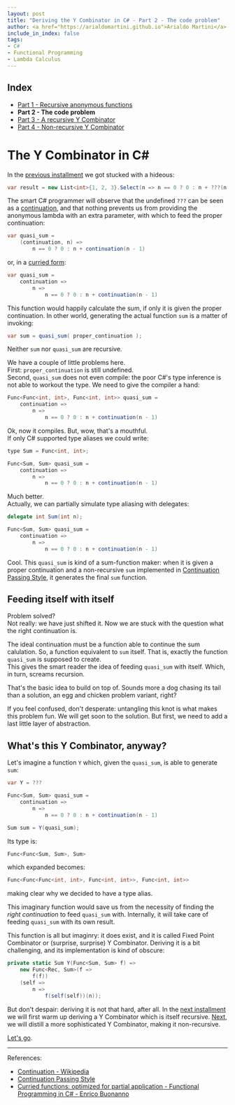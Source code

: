 ```yaml
---
layout: post
title: "Deriving the Y Combinator in C# - Part 2 - The code problem"
author: <a href="https://arialdomartini.github.io">Arialdo Martini</a>
include_in_index: false
tags:
- C#
- Functional Programming
- Lambda Calculus
---
```

## Index
* [Part 1 - Recursive anonymous functions][part-1]
* **Part 2 - The code problem**
* [Part 3 - A recursive Y Combinator][part-3]
* [Part 4 - Non-recursive Y Combinator][part-4]


# The Y Combinator in C#
In the [previous installment](y-combinator-in-csharp) we got stucked with a hideous:

```csharp
var result = new List<int>{1, 2, 3}.Select(n => n == 0 ? 0 : n + ???(n - 1));
```


The smart C# programmer will observe that the undefined `???` can be seen as a [continuation][continuation], and that nothing prevents us from providing the anonymous lambda with an extra parameter, with which to feed the proper continuation:

```csharp
var quasi_sum = 
    (continuation, n) =>
        n == 0 ? 0 : n + continuation(n - 1)
```

or, in a [curried form][currying]:

```csharp
var quasi_sum =
    continuation => 
        n =>
            n == 0 ? 0 : n + continuation(n - 1)
```

This function would happily calculate the sum, if only it is given the proper continuation. In other world, generating the actual function `sum` is a matter of invoking:

```csharp
var sum = quasi_sum( proper_continuation );
```


Neither `sum` nor `quasi_sum` are recursive.

We have a couple of little problems here.<br/>
First: `proper_continuation` is still undefined.<br/>
Second, `quasi_sum` does not even compile: the poor C#'s type inference is not able to workout the type. We need to give the compiler a hand:

```csharp
Func<Func<int, int>, Func<int, int>> quasi_sum =
    continuation => 
        n =>
            n == 0 ? 0 : n + continuation(n - 1)
```

Ok, now it compiles. But, wow, that's a mouthful.<br/> If only C# supported type aliases we could write:

```csharp
type Sum = Func<int, int>;

Func<Sum, Sum> quasi_sum =
    continuation => 
        n =>
            n == 0 ? 0 : n + continuation(n - 1)

```

Much better.<br/>
Actually, we can partially simulate type aliasing with delegates:

```csharp
delegate int Sum(int n);

Func<Sum, Sum> quasi_sum =
    continuation => 
        n =>
            n == 0 ? 0 : n + continuation(n - 1)

```

Cool. This `quasi_sum` is kind of a sum-function maker: when it is given a proper continuation and a non-recursive `sum` implemented in [Continuation Passing Style][continuation-passing-style], it generates the final `sum` function.


## Feeding itself with itself
Problem solved?<br/>
Not really: we have just shifted it. Now we are stuck with the question what the right continuation is.

The ideal continuation must be a function able to continue the sum calulation. So, a function equivalent to `sum` itself. That is, exactly the function  `quasi_sum` is supposed to create.<br/>
This gives the smart reader the idea of feeding `quasi_sum` with itself. Which, in turn, screams recursion.

That's the basic idea to build on top of. Sounds more a dog chasing its tail than a solution, an egg and chicken problem variant, right?

If you feel confused, don't desperate: untangling this knot is what makes this problem fun. We will get soon to the solution. But first, we need to add a last little layer of abstraction.

## What's this Y Combinator, anyway?
Let's imagine a function `Y` which, given the `quasi_sum`, is able to generate `sum`:

```csharp
var Y = ???

Func<Sum, Sum> quasi_sum =
    continuation => 
        n =>
            n == 0 ? 0 : n + continuation(n - 1)

Sum sum = Y(quasi_sum);
```

Its type is:

```csharp
Func<Func<Sum, Sum>, Sum>
```

which expanded becomes:

```csharp
Func<Func<Func<int, int>, Func<int, int>>, Func<int, int>>
```

making clear why we decided to have a type alias.


This imaginary function would save us from the necessity of finding the *right continuation* to feed `quasi_sum` with. Internally, it will take care of feeding `quasi_sum` with its own result.

This function is all but imaginry: it does exist, and it is called Fixed Point Combinator or (surprise, surprise) Y Combinator. Deriving it is a bit challenging, and its implementation is kind of obscure:

```csharp
private static Sum Y(Func<Sum, Sum> f) =>
    new Func<Rec, Sum>(f =>
        f(f))
    (self =>
        n =>
            f(self(self))(n));
```

But don't despair: deriving it is not that hard, after all. In the [next installment][part-3] we will first warm up deriving a Y Combinator which is itself recursive. [Next][part-4], we will distill a more sophisticated Y Combinator, making it non-recursive.

[Let's go][part-3].

<hr/>

References:

* [Continuation - Wikipedia][continuation]
* [Continuation Passing Style][continuation-passing-style]
* [Curried functions: optimized for partial application - Functional Programming in C# - Enrico Buonanno][currying]

[continuation]: https://en.wikipedia.org/wiki/Continuation
[continuation-passing-style]: https://en.wikipedia.org/wiki/Continuation-passing_style
[currying]: https://livebook.manning.com/#!/book/functional-programming-in-c-sharp/chapter-7/ch07lev1sec3

[part-1]: y-combinator-in-csharp
[part-3]: y-combinator-in-csharp-part-3
[part-4]: y-combinator-in-csharp-part-4
